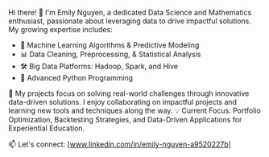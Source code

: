 Hi there! 👋 I'm Emily Nguyen, a dedicated Data Science and Mathematics enthusiast, passionate about leveraging data to drive impactful solutions. My growing expertise includes:
- 🧠 Machine Learning Algorithms & Predictive Modeling
- 📊 Data Cleaning, Preprocessing, & Statistical Analysis
- 🛠️ Big Data Platforms: Hadoop, Spark, and Hive
- 🐍 Advanced Python Programming

🚀 My projects focus on solving real-world challenges through innovative data-driven solutions. I enjoy collaborating on impactful projects and learning new tools and techniques along the way.
💡 Current Focus: Portfolio Optimization, Backtesting Strategies, and Data-Driven Applications for Experiential Education.

📫 Let's connect: [www.linkedin.com/in/emily-nguyen-a9520227b]

<!---
emilyvngu/emilyvngu is a ✨ special ✨ repository because its `README.md` (this file) appears on your GitHub profile.
You can click the Preview link to take a look at your changes.
--->
 
